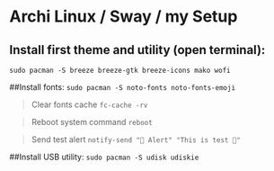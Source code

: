 # Archi Linux / Sway / my Setup
## Install first theme and utility (open terminal):
`sudo pacman -S breeze breeze-gtk breeze-icons mako wofi `

##Install fonts:
`sudo pacman -S noto-fonts noto-fonts-emoji`

> Clear fonts cache `fc-cache -rv`

> Reboot system command `reboot`

> Send test alert `notify-send "🔔 Alert" "This is test 🎉"`

##Install USB utility:
`sudo pacman -S udisk udiskie`

